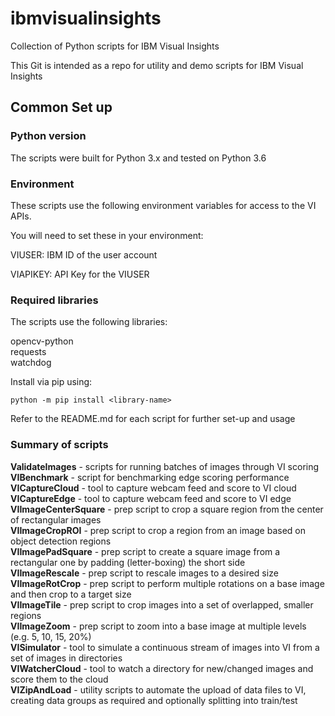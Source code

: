 # ibmvisualinsights
Collection of Python scripts for IBM Visual Insights

This Git is intended as a repo for utility and demo scripts for IBM Visual Insights

## Common Set up

### Python version

The scripts were built for Python 3.x and tested on Python 3.6

### Environment

These scripts use the following environment variables for access to the VI APIs.

You will need to set these in your environment:

VIUSER:  IBM ID of the user account

VIAPIKEY: API Key for the VIUSER

### Required libraries

The scripts use the following libraries:

opencv-python  
requests  
watchdog  

Install via pip using:

`python -m pip install <library-name>`

Refer to the README.md for each script for further set-up and usage

### Summary of scripts  

**ValidateImages** - scripts for running batches of images through VI scoring  
**VIBenchmark** - script for benchmarking edge scoring performance  
**VICaptureCloud** - tool to capture webcam feed and score to VI cloud  
**VICaptureEdge** - tool to capture webcam feed and score to VI edge  
**VIImageCenterSquare** - prep script to crop a square region from the center of rectangular images  
**VIImageCropROI** - prep script to crop a region from an image based on object detection regions  
**VIImagePadSquare** - prep script to create a square image from a rectangular one by padding (letter-boxing) the short side  
**VIImageRescale** - prep script to rescale images to a desired size  
**VIImageRotCrop** - prep script to perform multiple rotations on a base image and then crop to a target size  
**VIImageTile** - prep script to crop images into a set of overlapped, smaller regions  
**VIImageZoom** - prep script to zoom into a base image at multiple levels (e.g. 5, 10, 15, 20%)  
**VISimulator** - tool to simulate a continuous stream of images into VI from a set of images in directories  
**VIWatcherCloud** - tool to watch a directory for new/changed images and score them to the cloud  
**VIZipAndLoad** - utility scripts to automate the upload of data files to VI, creating data groups as required and optionally splitting into train/test  
